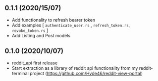 
## 0.1.1 (2020/15/07)

- Add functionality to refresh bearer token
- Add examples  [ `authenticate_user.rs` , `refresh_token.rs`, `revoke_token.rs` ]
- Add Listing and Post models

## 0.1.0 (2020/10/07)

- reddit_api first release
- Start extraction as a library of reddit api functionality from my reddit-terminal project (https://github.com/Hyde46/reddit-view-portal)